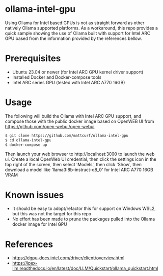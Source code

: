 # ollama-intel-gpu

Using Ollama for Intel based GPUs is not as straight forward as other natively Ollama supported platforms.  As a workaround, this repo provides a quick sample showing the use of Ollama built with support for Intel ARC GPU based from the information provided by the references bellow.

# Prerequisites
* Ubuntu 23.04 or newer (for Intel ARC GPU kernel driver support)
* Installed Docker and Docker-compose tools
* Intel ARC series GPU (tested with Intel ARC A770 16GB)
 
# Usage

The following will build the Ollama with Intel ARC GPU support, and compose those with the public docker image based on OpenWEB UI from https://github.com/open-webui/open-webui

```bash
$ git clone https://github.com/mattcurf/ollama-intel-gpu
$ cd ollama-intel-gpu
$ docker-compose up 
```

Then launch your web browser to http://localhost:3000 to launch the web ui.  Create a local OpenWeb UI credential, then click the settings icon in the top right of the screen, then select 'Models', then click 'Show', then download a model like 'llama3:8b-instruct-q8_0' for Intel ARC A770 16GB VRAM

# Known issues
* It should be easy to adopt/refactor this for support on Windows WSL2, but this was not the target for this repo
* No effort has been made to prune the packages pulled into the Ollama docker image for Intel GPU

# References
* https://dgpu-docs.intel.com/driver/client/overview.html 
* https://ipex-llm.readthedocs.io/en/latest/doc/LLM/Quickstart/ollama_quickstart.html 
